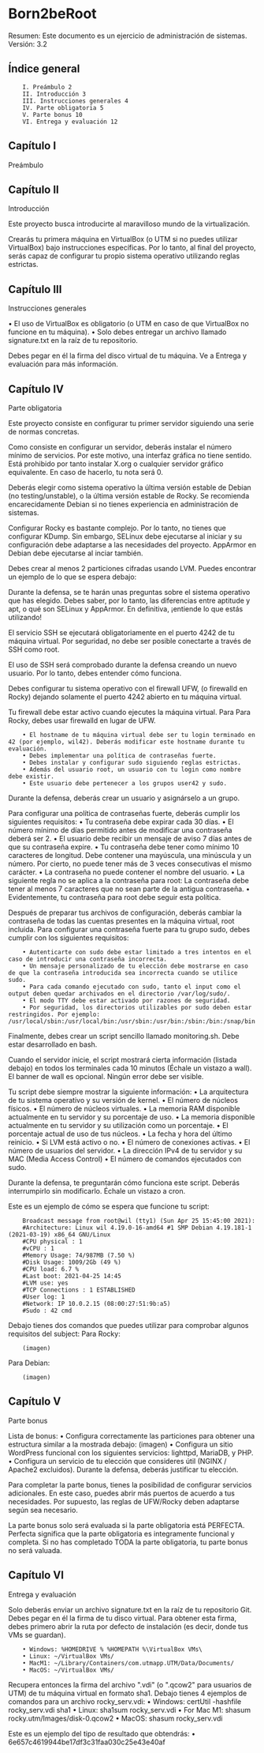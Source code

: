 # Born2beRoot
Resumen: Este documento es un ejercicio de administración de sistemas.
Versión: 3.2

## Índice general
        I. Preámbulo 2
        II. Introducción 3
        III. Instrucciones generales 4
        IV. Parte obligatoria 5
        V. Parte bonus 10
        VI. Entrega y evaluación 12

## Capítulo I
Preámbulo

## Capítulo II
Introducción

Este proyecto busca introducirte al maravilloso mundo de la virtualización.

Crearás tu primera máquina en VirtualBox (o UTM si no puedes utilizar VirtualBox) bajo instrucciones específicas. Por lo tanto, al final del proyecto, serás capaz de configurar tu propio sistema operativo utilizando reglas estrictas.

## Capítulo III
Instrucciones generales

• El uso de VirtualBox es obligatorio (o UTM en caso de que VirtualBox no funcione en tu máquina).
• Solo debes entregar un archivo llamado signature.txt en la raíz de tu repositorio.

Debes pegar en él la firma del disco virtual de tu máquina. Ve a Entrega y evaluación para más información.

## Capítulo IV
Parte obligatoria

Este proyecto consiste en configurar tu primer servidor siguiendo una serie de normas concretas.

Como consiste en configurar un servidor, deberás instalar el número mínimo de servicios. Por este motivo, una interfaz gráfica no tiene sentido. Está prohibido por tanto instalar X.org o cualquier servidor gráfico equivalente. En caso de hacerlo, tu nota será 0.

Deberás elegir como sistema operativo la última versión estable de Debian (no testing/unstable), o la última versión estable de Rocky. Se recomienda encarecidamente Debian si no tienes experiencia en administración de sistemas.

Configurar Rocky es bastante complejo. Por lo tanto, no tienes que configurar KDump. Sin embargo, SELinux debe ejecutarse al iniciar y su configuración debe adaptarse a las necesidades del proyecto. AppArmor en Debian debe ejecutarse al inciar también.

Debes crear al menos 2 particiones cifradas usando LVM. Puedes encontrar un ejemplo de lo que se espera debajo:

Durante la defensa, se te harán unas preguntas sobre el sistema operativo que has elegido. Debes saber, por lo tanto, las diferencias entre aptitude y apt, o qué son SELinux y AppArmor. En definitiva, ¡entiende lo que estás utilizando!

El servicio SSH se ejecutará obligatoriamente en el puerto 4242 de tu máquina virtual. Por seguridad, no debe ser posible conectarte a través de SSH como root. 

El uso de SSH será comprobado durante la defensa creando un nuevo usuario. Por lo tanto, debes entender cómo funciona.

Debes configurar tu sistema operativo con el firewall UFW, (o firewalld en Rocky) dejando solamente el puerto 4242 abierto en tu máquina virtual.

Tu firewall debe estar activo cuando ejecutes la máquina virtual. Para Para Rocky, debes usar firewalld en lugar de UFW.

        • El hostname de tu máquina virtual debe ser tu login terminado en 42 (por ejemplo, wil42). Deberás modificar este hostname durante tu evaluación.
        • Debes implementar una política de contraseñas fuerte. 
        • Debes instalar y configurar sudo siguiendo reglas estrictas.
        • Además del usuario root, un usuario con tu login como nombre debe existir.
        • Este usuario debe pertenecer a los grupos user42 y sudo.

Durante la defensa, deberás crear un usuario y asignárselo a un grupo.

Para configurar una política de contraseñas fuerte, deberás cumplir los siguientes requisitos:
        • Tu contraseña debe expirar cada 30 días.
        • El número mínimo de días permitido antes de modificar una contraseña deberá ser 2.
        • El usuario debe recibir un mensaje de aviso 7 días antes de que su contraseña expire.
        • Tu contraseña debe tener como mínimo 10 caracteres de longitud. Debe contener una mayúscula, una minúscula y un número. Por cierto, no puede tener más de 3 veces consecutivas el mismo carácter.
        • La contraseña no puede contener el nombre del usuario.
        • La siguiente regla no se aplica a la contraseña para root: La contraseña debe tener al menos 7 caracteres que no sean parte de la antigua contraseña.
        • Evidentemente, tu contraseña para root debe seguir esta política.

Después de preparar tus archivos de configuración, deberás cambiar la contraseña de todas las cuentas presentes en la máquina virtual, root incluida.
Para configurar una contraseña fuerte para tu grupo sudo, debes cumplir con los siguientes requisitos:

        • Autenticarte con sudo debe estar limitado a tres intentos en el caso de introducir una contraseña incorrecta.
        • Un mensaje personalizado de tu elección debe mostrarse en caso de que la contraseña introducida sea incorrecta cuando se utilice sudo.
        • Para cada comando ejecutado con sudo, tanto el input como el output deben quedar archivados en el directorio /var/log/sudo/.
        • El modo TTY debe estar activado por razones de seguridad.
        • Por seguridad, los directorios utilizables por sudo deben estar restringidos. Por ejemplo: /usr/local/sbin:/usr/local/bin:/usr/sbin:/usr/bin:/sbin:/bin:/snap/bin

Finalmente, debes crear un script sencillo llamado monitoring.sh. Debe estar desarrollado en bash.

Cuando el servidor inicie, el script mostrará cierta información (listada debajo) en todos los terminales cada 10 minutos (Échale un vistazo a wall). El banner de wall es opcional. Ningún error debe ser visible.

Tu script debe siempre mostrar la siguiente información:
        • La arquitectura de tu sistema operativo y su versión de kernel.
        • El número de núcleos físicos.
        • El número de núcleos virtuales.
        • La memoria RAM disponible actualmente en tu servidor y su porcentaje de uso.
        • La memoria disponible actualmente en tu servidor y su utilización como un porcentaje.
        • El porcentaje actual de uso de tus núcleos.
        • La fecha y hora del último reinicio.
        • Si LVM está activo o no.
        • El número de conexiones activas.
        • El número de usuarios del servidor.
        • La dirección IPv4 de tu servidor y su MAC (Media Access Control)
        • El número de comandos ejecutados con sudo.

Durante la defensa, te preguntarán cómo funciona este script. Deberás interrumpirlo sin modificarlo. Échale un vistazo a cron.

Este es un ejemplo de cómo se espera que funcione tu script:

        Broadcast message from root@wil (tty1) (Sun Apr 25 15:45:00 2021):
        #Architecture: Linux wil 4.19.0-16-amd64 #1 SMP Debian 4.19.181-1 (2021-03-19) x86_64 GNU/Linux
        #CPU physical : 1
        #vCPU : 1
        #Memory Usage: 74/987MB (7.50 %)
        #Disk Usage: 1009/2Gb (49 %)
        #CPU load: 6.7 %
        #Last boot: 2021-04-25 14:45
        #LVM use: yes
        #TCP Connections : 1 ESTABLISHED
        #User log: 1
        #Network: IP 10.0.2.15 (08:00:27:51:9b:a5)
        #Sudo : 42 cmd

Debajo tienes dos comandos que puedes utilizar para comprobar algunos requisitos del subject:
Para Rocky:

        (imagen)

Para Debian:

        (imagen)

## Capítulo V
Parte bonus

Lista de bonus:
• Configura correctamente las particiones para obtener una estructura similar a la mostrada debajo:
        (imagen)
• Configura un sitio WordPress funcional con los siguientes servicios: lighttpd, MariaDB, y PHP.
• Configura un servicio de tu elección que consideres útil (NGINX / Apache2 excluidos). Durante la defensa, deberás justificar tu elección.

Para completar la parte bonus, tienes la posibilidad de configurar servicios adicionales. En este caso, puedes abrir más puertos de acuerdo a tus necesidades. Por supuesto, las reglas de UFW/Rocky deben adaptarse según sea necesario.

La parte bonus solo será evaluada si la parte obligatoria está PERFECTA. Perfecta significa que la parte obligatoria es integramente funcional y completa. Si no has completado TODA la parte obligatoria, tu parte bonus no será valuada.

## Capítulo VI
Entrega y evaluación

Solo deberás enviar un archivo signature.txt en la raíz de tu repositorio Git. Debes pegar en él la firma de tu disco virtual. Para obtener esta firma, debes primero abrir la ruta por defecto de instalación (es decir, donde tus VMs se guardan).

        • Windows: %HOMEDRIVE % %HOMEPATH %\VirtualBox VMs\
        • Linux: ~/VirtualBox VMs/
        • MacM1: ~/Library/Containers/com.utmapp.UTM/Data/Documents/
        • MacOS: ~/VirtualBox VMs/

Recupera entonces la firma del archivo ".vdi" (o ".qcow2" para usuarios de UTM) de tu máquina virtual en formato sha1. Debajo tienes 4 ejemplos de comandos para un archivo rocky_serv.vdi:
        • Windows: certUtil -hashfile rocky_serv.vdi sha1
        • Linux: sha1sum rocky_serv.vdi
        • For Mac M1: shasum rocky.utm/Images/disk-0.qcow2
        • MacOS: shasum rocky_serv.vdi

Este es un ejemplo del tipo de resultado que obtendrás:
• 6e657c4619944be17df3c31faa030c25e43e40af
